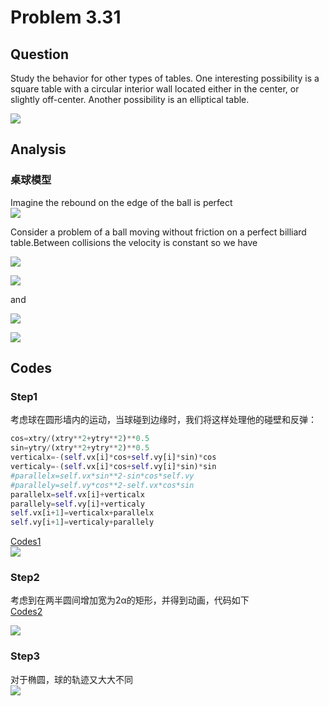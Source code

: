 # Problem 3.31
## Question
Study the behavior for other types of tables. One interesting possibility is a square table with a circular interior wall located either in the center, or slightly off-center. Another possibility is an elliptical table.  
  
![](https://github.com/Monotone1997/computationalphysics_N2015301020041/blob/master/Exercise_09/1.png)  

## Analysis
### 桌球模型
Imagine the rebound on the edge of the ball is perfect  
![](https://github.com/Monotone1997/computationalphysics_N2015301020041/blob/master/Exercise_09/2.jpg)  
  
Consider a problem of a ball moving without friction on a perfect billiard table.Between collisions the velocity is constant so we have  
  
![](https://github.com/Monotone1997/computationalphysics_N2015301020041/blob/master/Exercise_09/a.png)  
  
![](https://github.com/Monotone1997/computationalphysics_N2015301020041/blob/master/Exercise_09/b.png)  
  
and  
  
![](https://github.com/Monotone1997/computationalphysics_N2015301020041/blob/master/Exercise_09/c.png)  
  
![](https://github.com/Monotone1997/computationalphysics_N2015301020041/blob/master/Exercise_09/d.png)  


## Codes
### Step1
考虑球在圆形墙内的运动，当球碰到边缘时，我们将这样处理他的碰壁和反弹：
```python
cos=xtry/(xtry**2+ytry**2)**0.5
sin=ytry/(xtry**2+ytry**2)**0.5
verticalx=-(self.vx[i]*cos+self.vy[i]*sin)*cos
verticaly=-(self.vx[i]*cos+self.vy[i]*sin)*sin
#parallelx=self.vx*sin**2-sin*cos*self.vy
#parallely=self.vy*cos**2-self.vx*cos*sin
parallelx=self.vx[i]+verticalx
parallely=self.vy[i]+verticaly
self.vx[i+1]=verticalx+parallelx
self.vy[i+1]=verticaly+parallely
```
[Codes1](https://raw.githubusercontent.com/Monotone1997/computationalphysics_N2015301020041/master/Exercise_09/billiard.py)  
![](https://github.com/Monotone1997/computationalphysics_N2015301020041/blob/master/Exercise_09/QQ%E6%88%AA%E5%9B%BE20171117215815.jpg)  

### Step2
考虑到在两半圆间增加宽为2α的矩形，并得到动画，代码如下  
[Codes2](https://raw.githubusercontent.com/Monotone1997/computationalphysics_N2015301020041/master/Exercise_09/billiard%202.py)
  
![](https://github.com/Monotone1997/computationalphysics_N2015301020041/blob/master/Exercise_09/QQ%E6%88%AA%E5%9B%BE20171117225646.jpg)

### Step3
对于椭圆，球的轨迹又大大不同  
![](https://github.com/Monotone1997/computationalphysics_N2015301020041/blob/master/Exercise_09/3667351-488096863a8c86fd.png)
